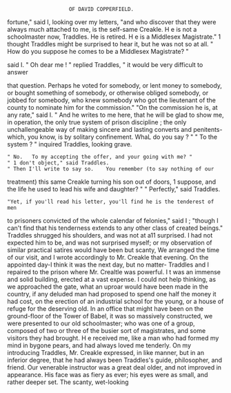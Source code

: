                         OF DAVID COPPERFIELD.

 fortune," said I, looking over my letters, "and who discover that they
were always much attached to me, is the self-same Creakle. H e is not a
 schoolmaster now, Traddles. He is retired. H e is a Middlesex
Magistrate."
    1 thought Traddles might be surprised to hear it, but he was not
so at all.
    " How do you suppose he comes to be a Middlesex Magistrate? "

said I.
    " Oh dear me ! " replied Traddles, " it would be very difficult to answer

that question. Perhaps he voted for somebody, or lent money to somebody,
or bought something of somebody, or otherwise obliged somebody, or
jobbed for somebody, who knew somebody who got the lieutenant of the
county to nominate him for the commission."
    "On the commission he is, at any rate," said I. " And he writes to
me here, that he will be glad to show me, in operation, the only true
system of prison discipline ; the only unchallengeable way of making sincere
and lasting converts and penitents-which, you know, is by solitary
confinement. WhaL do you say ? "
    " To the system ? " inquired Traddles, looking grave.

    " No.   To my accepting the offer, and your going with me? "
    " 1 don't object," said Traddles.
    " Then I'll write to say so.    You remember (to say nothing of our
treatment) this same Creakle turning his son out of doors, 1 suppose,
and the life he used to lead his wife and daughter? "
    " Perfectly," said Traddles.

    "Yet, if you'll read his letter, you'll find he is the tenderest of men
to prisoners convicted of the whole calendar of felonies," said I ; "though
I can't find that his tenderness extends to any other class of created
beings."
    Traddles shrugged his shoulders, and was not at a11 surprised. I had
not expected him to be, and was not surprised myself; or my observation of
similar practical satires would have been but scanty, We arranged the time
of our visit, and I wrote accordingly to Mr. Creakle that evening.
    On the appointed day-I think it was the next day, but no matter-
Traddles and I repaired to the prison where Mr. Crealtle was powerful.
I t was an immense and solid building, erected at a vast expense. I could
not help thinking, as we approached the gate, what an uproar would have
been made in the country, if any deluded man had proposed to spend one
half the money it had cost, on the erection of an industrial school for the
young, or a house of refuge for the deserving old.
    In an office that might have been on the ground-floor of the Tower of
Babel, it was so massively constructed, we were presented to our old
schoolmaster; who was one of a group, composed of two or three of the
busier sort of magistrates, and some visitors they had brought. H e received
me, like a man who had formed my mind in bygone pears, and had always
loved me tenderly. On my introducing Traddles, Mr. Creakle expressed, in
like manner, but in an inferior degree, that he had always been Traddles's
guide, philosopher, and friend. Our venerable instructor was a great deal
older, and not improved in appearance. His face was as fiery as ever;
his eyes were as small, and rather deeper set. The scanty, wet-looking
